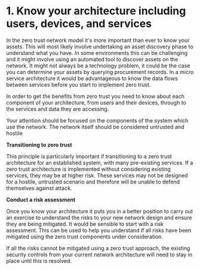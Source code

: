 # 1. Know your architecture including users, devices, and services

In the zero trust network model it's more important than ever to know your assets. This will most likely involve undertaking an asset discovery phase to understand what you have. In some environments this can be challenging and it might involve using an automated tool to discover assets on the network. It might not always be a technology problem, it could be the case you can determine your assets by querying procurement records. In a micro service architecture it would be advantageous to know the data flows between services before you start to implement zero trust.

In order to get the benefits from zero trust you need to know about each component of your architecture, from users and their devices, through to the services and data they are accessing.

Your attention should be focused on the components of the system which use the network. The network itself should be considered untrusted and hostile

**Transitioning to zero trust**

This principle is particularly important if transitioning to a zero trust architecture for an established system, with many pre-existing services. If a zero trust architecture is implemented without considering existing services, they may be at higher risk. These services may not be designed for a hostile, untrusted scenario and therefore will be unable to defend themselves against attack.

**Conduct a risk assessment**

Once you know your architecture it puts you in a better position to carry out an exercise to understand the risks to your new network design and ensure they are being mitigated. It would be sensible to start with a risk assessment. This can be used to help you understand if all risks have been mitigated using the zero trust components under consideration.

If all the risks cannot be mitigated using a zero trust approach, the existing security controls from your current network architecture will need to stay in place until this is resolved.

